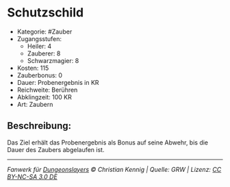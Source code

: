 # Schutzschild

- Kategorie: #Zauber
- Zugangsstufen:
  - Heiler: 4
  - Zauberer: 8
  - Schwarzmagier: 8
- Kosten: 115
- Zauberbonus: 0
- Dauer: Probenergebnis in KR
- Reichweite: Berühren
- Abklingzeit: 100 KR
- Art: Zaubern

## Beschreibung:

Das Ziel erhält das Probenergebnis als Bonus auf seine Abwehr, bis die Dauer des Zaubers abgelaufen ist.

---

_Fanwerk für [Dungeonslayers](https://www.dungeonslayers.net/) © Christian Kennig | Quelle: GRW | Lizenz: [CC BY-NC-SA 3.0 DE](https://creativecommons.org/licenses/by-nc-sa/3.0/de/)_
